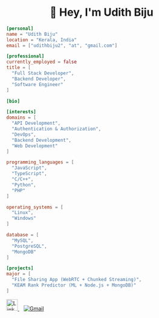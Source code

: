 <h1 align="center">👋 Hey, I'm Udith Biju</h1>

```toml
[personal]
name = "Udith Biju"
location = "Kerala, India"
email = ["udithbiju2", "at", "gmail.com"]

[professional]
currently_employed = false
title = [
  "Full Stack Developer",
  "Backend Developer",
  "Software Engineer"
]

[bio]

[interests]
domains = [
  "API Development",
  "Authentication & Authorization",
  "DevOps",
  "Backend Development",
  "Web Development"
]

programming_languages = [
  "JavaScript",
  "TypeScript",
  "C/C++",
  "Python",
  "PHP"
]

operating_systems = [
  "Linux",
  "Windows"
]

database = [
  "MySQL",
  "PostgreSQL",
  "MongoDB"
]

[projects]
major = [
  "File Sharing App (WebRTC + Chunked Streaming)",
  "KEAM Rank Predictor (ML + Node.js + MongoDB)"
]
```
<p align="left">
  <a href="https://www.linkedin.com/in/udith-biju/" target="_blank">
    <img src="https://www.vectorlogo.zone/logos/linkedin/linkedin-icon.svg" alt="LinkedIn Profile" height="30" width="30" />
  </a>
  &nbsp;&nbsp;
  <a href="mailto:udithbiju2@@gmail.com">
    <img src="https://img.icons8.com/ios-filled/30/000000/gmail.png" alt="Gmail" />
  </a>
</p>






<!--   <img src="https://github-readme-stats.vercel.app/api?username=mohdjishin&show_icons=true"  /> 



<!--   <img src="https://github-readme-stats.vercel.app/api?username=mohdjishin&show_icons=true"  /> 



